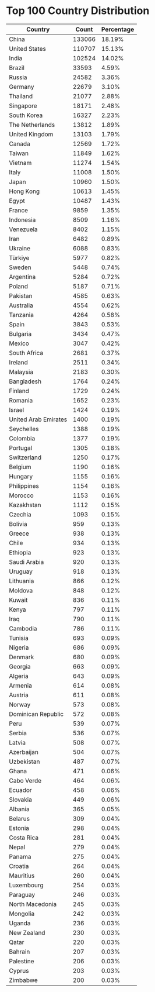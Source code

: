 # Top 100 Country Distribution
| Country | Count | Percentage |
|----|----|----|
| China | 133066 | 18.19% |
| United States | 110707 | 15.13% |
| India | 102524 | 14.02% |
| Brazil | 33593 | 4.59% |
| Russia | 24582 | 3.36% |
| Germany | 22679 | 3.10% |
| Thailand | 21077 | 2.88% |
| Singapore | 18171 | 2.48% |
| South Korea | 16327 | 2.23% |
| The Netherlands | 13812 | 1.89% |
| United Kingdom | 13103 | 1.79% |
| Canada | 12569 | 1.72% |
| Taiwan | 11849 | 1.62% |
| Vietnam | 11274 | 1.54% |
| Italy | 11008 | 1.50% |
| Japan | 10960 | 1.50% |
| Hong Kong | 10613 | 1.45% |
| Egypt | 10487 | 1.43% |
| France | 9859 | 1.35% |
| Indonesia | 8509 | 1.16% |
| Venezuela | 8402 | 1.15% |
| Iran | 6482 | 0.89% |
| Ukraine | 6088 | 0.83% |
| Türkiye | 5977 | 0.82% |
| Sweden | 5448 | 0.74% |
| Argentina | 5284 | 0.72% |
| Poland | 5187 | 0.71% |
| Pakistan | 4585 | 0.63% |
| Australia | 4554 | 0.62% |
| Tanzania | 4264 | 0.58% |
| Spain | 3843 | 0.53% |
| Bulgaria | 3434 | 0.47% |
| Mexico | 3047 | 0.42% |
| South Africa | 2681 | 0.37% |
| Ireland | 2511 | 0.34% |
| Malaysia | 2183 | 0.30% |
| Bangladesh | 1764 | 0.24% |
| Finland | 1729 | 0.24% |
| Romania | 1652 | 0.23% |
| Israel | 1424 | 0.19% |
| United Arab Emirates | 1400 | 0.19% |
| Seychelles | 1388 | 0.19% |
| Colombia | 1377 | 0.19% |
| Portugal | 1305 | 0.18% |
| Switzerland | 1250 | 0.17% |
| Belgium | 1190 | 0.16% |
| Hungary | 1155 | 0.16% |
| Philippines | 1154 | 0.16% |
| Morocco | 1153 | 0.16% |
| Kazakhstan | 1112 | 0.15% |
| Czechia | 1093 | 0.15% |
| Bolivia | 959 | 0.13% |
| Greece | 938 | 0.13% |
| Chile | 934 | 0.13% |
| Ethiopia | 923 | 0.13% |
| Saudi Arabia | 920 | 0.13% |
| Uruguay | 918 | 0.13% |
| Lithuania | 866 | 0.12% |
| Moldova | 848 | 0.12% |
| Kuwait | 836 | 0.11% |
| Kenya | 797 | 0.11% |
| Iraq | 790 | 0.11% |
| Cambodia | 786 | 0.11% |
| Tunisia | 693 | 0.09% |
| Nigeria | 686 | 0.09% |
| Denmark | 680 | 0.09% |
| Georgia | 663 | 0.09% |
| Algeria | 643 | 0.09% |
| Armenia | 614 | 0.08% |
| Austria | 611 | 0.08% |
| Norway | 573 | 0.08% |
| Dominican Republic | 572 | 0.08% |
| Peru | 539 | 0.07% |
| Serbia | 536 | 0.07% |
| Latvia | 508 | 0.07% |
| Azerbaijan | 504 | 0.07% |
| Uzbekistan | 487 | 0.07% |
| Ghana | 471 | 0.06% |
| Cabo Verde | 464 | 0.06% |
| Ecuador | 458 | 0.06% |
| Slovakia | 449 | 0.06% |
| Albania | 365 | 0.05% |
| Belarus | 309 | 0.04% |
| Estonia | 298 | 0.04% |
| Costa Rica | 281 | 0.04% |
| Nepal | 279 | 0.04% |
| Panama | 275 | 0.04% |
| Croatia | 264 | 0.04% |
| Mauritius | 260 | 0.04% |
| Luxembourg | 254 | 0.03% |
| Paraguay | 246 | 0.03% |
| North Macedonia | 245 | 0.03% |
| Mongolia | 242 | 0.03% |
| Uganda | 236 | 0.03% |
| New Zealand | 230 | 0.03% |
| Qatar | 220 | 0.03% |
| Bahrain | 207 | 0.03% |
| Palestine | 206 | 0.03% |
| Cyprus | 203 | 0.03% |
| Zimbabwe | 200 | 0.03% |
